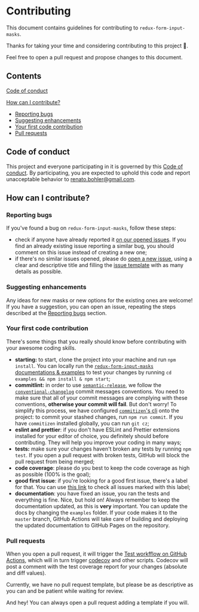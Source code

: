 # Contributing

This document contains guidelines for contributing to `redux-form-input-masks`.

Thanks for taking your time and considering contributing to this project :tada:.

Feel free to open a pull request and propose changes to this document.

## Contents

[Code of conduct](#code-of-conduct)

[How can I contribute?](#how-can-i-contribute)

* [Reporting bugs](#reporting-bugs)
* [Suggesting enhancements](#suggesting-enhancements)
* [Your first code contribution](#your-first-code-contribution)
* [Pull requests](#pull-requests)

## Code of conduct

This project and everyone participating in it is governed by this [Code of conduct](CODE_OF_CONDUCT.md). By participating, you are expected to uphold this code and report unacceptable behavior to [renato.bohler@gmail.com](mailto:renato.bohler@gmail.com).

## How can I contribute?

### Reporting bugs

If you've found a bug on `redux-form-input-masks`, follow these steps:

* check if anyone have already reported it [on our opened issues](https://github.com/renato-bohler/redux-form-input-masks/issues). If you find an already existing issue reporting a similar bug, you should comment on this issue instead of creating a new one;
* if there's no similar issues opened, please do [open a new issue](https://github.com/renato-bohler/redux-form-input-masks/issues/new), using a clear and descriptive title and filling the [issue template](ISSUE_TEMPLATE.md) with as many details as possible.

### Suggesting enhancements

Any ideas for new masks or new options for the existing ones are welcome! If you have a suggestion, you can open an issue, repeating the steps described at the [Reporting bugs](#reporting-bugs) section.

### Your first code contribution

There's some things that you really should know before contributing with your awesome coding skills.

* **starting:** to start, clone the project into your machine and run `npm install`. You can locally run the [`redux-form-input-masks` documentations & examples](https://renato-bohler.github.io/redux-form-input-masks/) to test your changes by running `cd examples && npm install & npm start`;
* **commitlint:** in order to use [`semantic-release`](https://github.com/semantic-release/semantic-release), we follow the [`conventional-changelog`](https://github.com/conventional-changelog-archived-repos/conventional-changelog-angular/blob/master/convention.md) commit messages conventions. You need to make sure that all of your commit messages are complying with these conventions, **otherwise your commit will fail**. But don't worry! To simplify this process, we have configured [`commitizen`'s cli](https://github.com/commitizen/cz-cli) onto the project: to commit your stashed changes, run `npm run commit`. If you have `commitizen` installed globally, you can run `git cz`;
* **eslint and prettier**: if you don't have ESLint and Prettier extensions installed for your editor of choice, you definitely should before contributing. They will help you improve your coding in many ways;
* **tests:** make sure your changes haven't broken any tests by running `npm test`. If you open a pull request with broken tests, GitHub will block the pull request from being merged;
* **code coverage**: please do you best to keep the code coverage as high as possible (100% is the goal);
* **good first issue**: if you're looking for a good first issue, there's a label for that. You can use [this link](https://github.com/renato-bohler/redux-form-input-masks/labels/good%20first%20issue) to check all issues marked with this label;
* **documentation**: you have fixed an issue, you ran the tests and everything is fine. Nice, but hold on! Always remember to keep the documentation updated, as this is **very** important. You can update the docs by changing the `examples` folder. If your code makes it to the `master` branch, GitHub Actions will take care of building and deploying the updated documentation to GitHub Pages on the repository.

### Pull requests

When you open a pull request, it will trigger the [Test workfflow on GitHub Actions](https://github.com/renato-bohler/redux-form-input-masks/actions/workflows/test.yml), which will in turn trigger [codecov](http://codecov.io/) and other scripts. Codecov will post a comment with the test coverage report for your changes (absolute and diff values).

Currently, we have no pull request template, but please be as descriptive as you can and be patient while waiting for review.

And hey! You can always open a pull request adding a template if you will.
